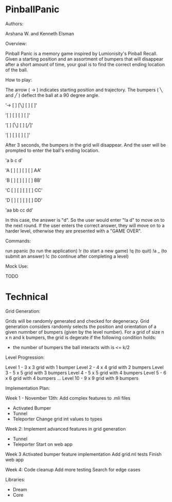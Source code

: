 # PinballPanic

Authors:

Arshana W. and Kenneth Elsman

Overview:

Pinball Panic is a memory game inspired by Lumionisity's Pinball Recall.
Given a starting position and an assortment of bumpers that will disappear after a short amount of time, your goal is to find the
correct ending location of the ball.

How to play:

The arrow ( -> ) indicates starting position and trajectory.
The bumpers ( ╲ and ╱ ) deflect the ball at a 90 degree angle.

'-> [ ] [╲] [ ] [ ]'

  '[ ] [ ] [ ] [ ]'
  
  '[ ] [╲] [ ] [╱]'
  
  '[ ] [ ] [ ] [ ]'

After 3 seconds, the bumpers in the grid will disappear. And the user will be prompted to enter the ball's ending location.

   'a   b   c   d'
   
'A [ ] [ ] [ ] [ ] AA'

'B [ ] [ ] [ ] [ ] BB'

'C [ ] [ ] [ ] [ ] CC'

'D [ ] [ ] [ ] [ ] DD'

 'aa  bb  cc  dd'

In this case, the answer is "d". So the user would enter "!a d" to move on to the next round.
If the user enters the correct answer, they will move on to a harder level, otherwise they are presented with a "GAME OVER".

Commands:

run ppanic (to run the application)
!r (to start a new game)
!q (to quit)
!a _ (to submit an answer)
!c (to continue after completing a level)

Mock Use:

TODO


# Technical

Grid Generation:

Grids will be randomly generated and checked for degeneracy. Grid generation considers randomly selects the position and orientation of a given numnber of bumpers (given by the level number).
For a grid of size n x n and k bumpers, the grid is degerate if the following condition holds:
  - the number of bumpers the ball interacts with is <= k/2

Level Progression:

Level 1 - 3 x 3 grid with 1 bumper
Level 2 - 4 x 4 grid with 2 bumpers
Level 3 - 5 x 5 grid with 3 bumpers
Level 4 - 5 x 5 grid with 4 bumpers
Level 5 - 6 x 6 grid with 4 bumpers
...
Level 10 - 9 x 9 grid with 9 bumpers

Implementation Plan:

Week 1 - November 13th:
Add complex features to .mli files
- Activated Bumper
- Tunnel
- Teleporter
Change grid int values to types

Week 2:
Implement advanced features in grid generation
- Tunnel
- Teleporter
Start on web app

Week 3
Activated bumper feature implementation 
Add grid.ml tests
Finish web app

Week 4:
Code cleanup
Add more testing
Search for edge cases

Libraries:

- Dream
- Core

